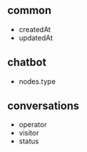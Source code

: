 ## common
- createdAt
- updatedAt

## chatbot
- nodes.type

## conversations
- operator
- visitor
- status
